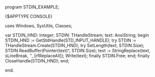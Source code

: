 program STDIN_EXAMPLE;

{$APPTYPE CONSOLE}

uses
  Windows,
  SysUtils,
  Classes;

var
  STDIN_HND: Integer;
  STDIN: THandleStream;
  text: AnsiString;
begin
  STDIN_HND := GetStdHandle(STD_INPUT_HANDLE);
  try
    STDIN := THandleStream.Create(STDIN_HND);
    try
      SetLength(text, STDIN.Size);
      STDIN.ReadBuffer(Pointer(text)^, STDIN.Size);
      text := StringReplace(text, sLineBreak, '', [rfReplaceAll]);
      Write(text);
    finally
      STDIN.Free;
    end;
  finally
    CloseHandle(STDIN_HND);
  end;

end.
